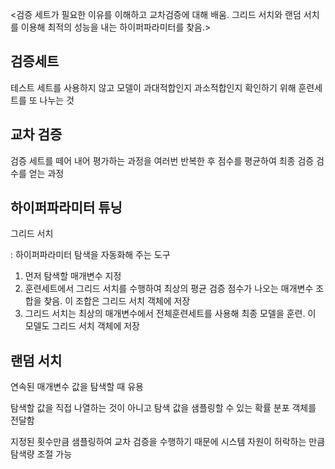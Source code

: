 <검증 세트가 필요한 이유를 이해하고 교차검증에 대해 배움. 그리드 서치와 랜덤 서치를 이용해 최적의 성능을 내는 하이퍼파라미터를 찾음.>

## 검증세트
테스트 세트를 사용하지 않고 모델이 과대적합인지 과소적합인지 확인하기 위해 훈련세트를 또 나누는 것
## 교차 검증
검증 세트를 떼어 내어 평가하는 과정을 여러번 반복한 후 점수를 평균하여 최종 검증 검수를 얻는 과정
## 하이퍼파라미터 튜닝
그리드 서치

: 하이퍼파라미터 탐색을 자동화해 주는 도구

1. 먼저 탐색할 매개변수 지정
2. 훈련세트에서 그리드 서치를 수행하여 최상의 평균 검증 점수가 나오는 매개변수 조합을 찾음. 이 조합은 그리드 서치 객체에 저장
3. 그리드 서치는 최상의 매개변수에서 전체훈련세트를 사용해 최종 모델을 훈련. 이 모델도 그리드 서치 객체에 저장

## 랜덤 서치
연속된 매개변수 값을 탐색할 때 유용

탐색할 값을 직접 나열하는 것이 아니고 탐색 값을 샘플링할 수 있는 확률 분포 객체를 전달함

지정된 횟수만큼 샘플링하여 교차 검증을 수행하기 때문에 시스템 자원이 허락하는 만큼 탐색량 조절 가능

